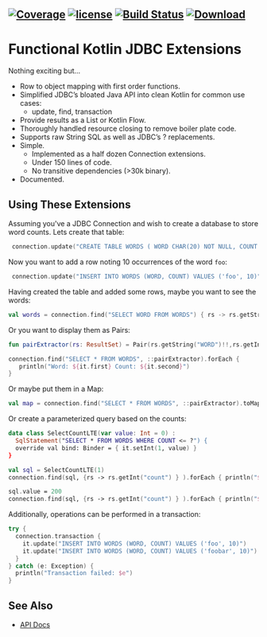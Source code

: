 [![Coverage](https://codecov.io/gh/nwillc/funkjdbc/branch/master/graphs/badge.svg?branch=master)](https://codecov.io/gh/nwillc/funkjdbc)
[![license](https://img.shields.io/github/license/nwillc/funkjdbc.svg)](https://tldrlegal.com/license/-isc-license)
[![Build Status](https://github.com/nwillc/funkjdbc/workflows/CICD/badge.svg)](https://github.com/nwillc/funkjdbc/actions?query=workflow%3ACICD)
[![Download](https://api.bintray.com/packages/nwillc/maven/funkjdbc/images/download.svg)](https://bintray.com/nwillc/maven/funkjdbc/_latestVersion)
------

# Functional Kotlin JDBC Extensions

Nothing exciting but...

 - Row to object mapping with first order functions.
 - Simplified JDBC’s bloated Java API into clean Kotlin for common use cases:
   - update, find, transaction
 - Provide results as a List or Kotlin Flow.
 - Thoroughly handled resource closing to remove boiler plate code.
 - Supports raw String SQL as well as JDBC’s ? replacements.
 - Simple.
    - Implemented as a half dozen Connection extensions.
    - Under 150 lines of code.
    - No transitive dependencies (>30k binary).
 - Documented.

## Using These Extensions

Assuming you've a JDBC Connection and wish to create a database to store word counts. Lets create
that table:

```kotlin
 connection.update("CREATE TABLE WORDS ( WORD CHAR(20) NOT NULL, COUNT INTEGER DEFAULT 0)")
```

Now you want to add a row noting 10 occurrences of the word `foo`:

```kotlin
 connection.update("INSERT INTO WORDS (WORD, COUNT) VALUES ('foo', 10)")
```

Having created the table and added some rows, maybe you want to see the words:

```kotlin
val words = connection.find("SELECT WORD FROM WORDS") { rs -> rs.getString(1) }
```

Or you want to display them as Pairs:

```kotlin
fun pairExtractor(rs: ResultSet) = Pair(rs.getString("WORD")!!,rs.getInt("COUNT"))

connection.find("SELECT * FROM WORDS", ::pairExtractor).forEach {
   println("Word: ${it.first} Count: ${it.second}")
}
```

Or maybe put them in a Map:

```kotlin
val map = connection.find("SELECT * FROM WORDS", ::pairExtractor).toMap()
```

Or create a parameterized query based on the counts:

```kotlin
data class SelectCountLTE(var value: Int = 0) :
  SqlStatement("SELECT * FROM WORDS WHERE COUNT <= ?") {
  override val bind: Binder = { it.setInt(1, value) }
}

val sql = SelectCountLTE(1)
connection.find(sql, {rs -> rs.getInt("count") } ).forEach { println("$it <= ${sql.value}") }

sql.value = 200
connection.find(sql, {rs -> rs.getInt("count") } ).forEach { println("$it <= ${sql.value}") }

```

Additionally, operations can be performed in a transaction:

```kotlin
try {
  connection.transaction {
    it.update("INSERT INTO WORDS (WORD, COUNT) VALUES ('foo', 10)")
    it.update("INSERT INTO WORDS (WORD, COUNT) VALUES ('foobar', 10)")
  }
} catch (e: Exception) {
  println("Transaction failed: $e")
}
```
## See Also

- [API Docs](https://nwillc.github.io/funkjdbc/dokka/funkjdbc/index.html)
